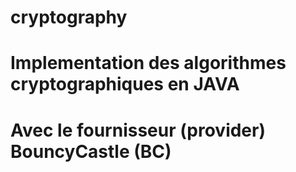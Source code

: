 # cryptography
# Implementation des algorithmes cryptographiques en JAVA 
# Avec le fournisseur (provider) BouncyCastle (BC)
